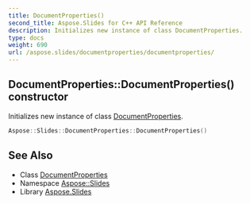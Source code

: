 ```yaml
---
title: DocumentProperties()
second_title: Aspose.Slides for C++ API Reference
description: Initializes new instance of class DocumentProperties.
type: docs
weight: 690
url: /aspose.slides/documentproperties/documentproperties/
---
```

## DocumentProperties::DocumentProperties() constructor


Initializes new instance of class [DocumentProperties](../).

```cpp
Aspose::Slides::DocumentProperties::DocumentProperties()
```

## See Also

* Class [DocumentProperties](../)
* Namespace [Aspose::Slides](../../)
* Library [Aspose.Slides](../../../)